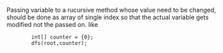 Passing variable to a rucursive method whose value need to be changed, should be done as array of single index so that the actual variable gets modified not the passed on. like

            int[] counter = {0};
            dfs(root,counter);